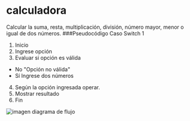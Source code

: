 # calculadora
Calcular la suma, resta, multiplicación, división, número mayor, menor o igual de dos números.
###Pseudocódigo Caso Switch 1
1. Inicio 
2. Ingrese opción
3. Evaluar si opción es válida
  * No "Opción no válida"
  * Sí Ingrese dos números
4. Según la opción ingresada operar.
5. Mostrar resultado
6. Fin

![imagen diagrama de flujo](http://i63.tinypic.com/s2a06p.jpg)
